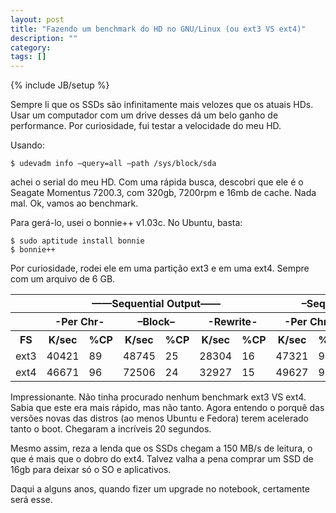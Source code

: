 ```yaml
---
layout: post
title: "Fazendo um benchmark do HD no GNU/Linux (ou ext3 VS ext4)"
description: ""
category: 
tags: []
---
```

{% include JB/setup %}

Sempre li que os SSDs são infinitamente mais velozes que os atuais HDs. Usar um
computador com um drive desses dá um belo ganho de performance. Por
curiosidade, fui testar a velocidade do meu HD.

Usando:

    $ udevadm info –query=all –path /sys/block/sda

achei o serial do meu HD. Com uma rápida busca, descobri que ele é o Seagate
Momentus 7200.3, com 320gb, 7200rpm e 16mb de cache. Nada mal. Ok, vamos ao
benchmark.

Para gerá-lo, usei o bonnie++ v1.03c. No Ubuntu, basta:

    $ sudo aptitude install bonnie
    $ bonnie++

Por curiosidade, rodei ele em uma partição ext3 e em uma ext4. Sempre com um
arquivo de 6 GB.

<table>
  <tbody>
  <tr>
    <th></th>
    <th colspan="6">——Sequential Output——</th>
    <th colspan="4">–Sequential Input-</th>
  </tr>
  <tr>
    <th></th>
    <th colspan="2">-Per Chr-</th>
    <th colspan="2">–Block–</th>
    <th colspan="2">-Rewrite-</th>
    <th colspan="2">-Per Chr-</th>
    <th colspan="2">–Block–</th>
  </tr>
  <tr>
    <th>FS</th>
    <th>K/sec</th>
    <th>%CP</th>
    <th>K/sec</th>
    <th>%CP</th>
    <th>K/sec</th>
    <th>%CP</th>
    <th>K/sec</th>
    <th>%CP</th>
    <th>K/sec</th>
    <th>%CP</th>
  </tr>
  <tr>
    <td>ext3</td>
    <td>40421</td>
    <td>89</td>
    <td>48745</td>
    <td>25</td>
    <td>28304</td>
    <td>16</td>
    <td>47321</td>
    <td>90</td>
    <td>66517</td>
    <td>22</td>
  </tr>
  <tr>
    <td>ext4</td>
    <td>46671</td>
    <td>96</td>
    <td>72506</td>
    <td>24</td>
    <td>32927</td>
    <td>15</td>
    <td>49627</td>
    <td>91</td>
    <td>78888</td>
    <td>23</td>
  </tr>
  </tbody>
</table>

Impressionante. Não tinha procurado nenhum benchmark ext3 VS ext4. Sabia que
este era mais rápido, mas não tanto. Agora entendo o porquê das versões novas
das distros (ao menos Ubuntu e Fedora) terem acelerado tanto o boot. Chegaram a
incríveis 20 segundos.

Mesmo assim, reza a lenda que os SSDs chegam a 150 MB/s de leitura, o que é
mais que o dobro do ext4. Talvez valha a pena comprar um SSD de 16gb para
deixar só o SO e aplicativos.

Daqui a alguns anos, quando fizer um upgrade no notebook, certamente será esse.
